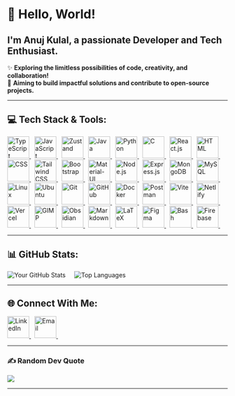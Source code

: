 # 👋 Hello, World!  
## I'm **Anuj Kulal**, a passionate **Developer** and **Tech Enthusiast**.  

✨ **Exploring the limitless possibilities of code, creativity, and collaboration!**  
🌟 **Aiming to build impactful solutions and contribute to open-source projects.**

---

## 💻 Tech Stack & Tools:
<a href="https://www.typescriptlang.org" target="_blank" rel="noreferrer">
  <img src="https://skillicons.dev/icons?i=typescript" alt="TypeScript" width="50" height="50"/>
</a>&nbsp;
<a href="https://developer.mozilla.org/en-US/docs/Web/JavaScript" target="_blank" rel="noreferrer">
  <img src="https://skillicons.dev/icons?i=javascript" alt="JavaScript" width="50" height="50"/>
</a>&nbsp;
<a href="https://zustand.docs.pmnd.rs/getting-started/introduction" target="_blank" rel="noreferrer">
  <img src="https://go-skill-icons.vercel.app/api/icons?i=zustand" alt="Zustand" width="50" height="50"/>
</a>&nbsp;
<a href="https://www.java.com" target="_blank" rel="noreferrer">
  <img src="https://skillicons.dev/icons?i=java" alt="Java" width="50" height="50"/>
</a>&nbsp;
<a href="https://www.python.org" target="_blank" rel="noreferrer">
  <img src="https://skillicons.dev/icons?i=python" alt="Python" width="50" height="50"/>
</a>&nbsp;
<a href="https://en.wikipedia.org/wiki/C_(programming_language)" target="_blank" rel="noreferrer">
  <img src="https://skillicons.dev/icons?i=c" alt="C" width="50" height="50"/>
</a>&nbsp;
<a href="https://reactjs.org/" target="_blank" rel="noreferrer">
  <img src="https://skillicons.dev/icons?i=react" alt="React.js" width="50" height="50"/>
</a>&nbsp;
<a href="https://developer.mozilla.org/en-US/docs/Web/HTML" target="_blank" rel="noreferrer">
  <img src="https://skillicons.dev/icons?i=html" alt="HTML" width="50" height="50"/>
</a>&nbsp;
<a href="https://developer.mozilla.org/en-US/docs/Web/CSS" target="_blank" rel="noreferrer">
  <img src="https://skillicons.dev/icons?i=css" alt="CSS" width="50" height="50"/>
</a>&nbsp;
<a href="https://tailwindcss.com/" target="_blank" rel="noreferrer">
  <img src="https://skillicons.dev/icons?i=tailwind" alt="Tailwind CSS" width="50" height="50"/>
</a>&nbsp;
<a href="https://getbootstrap.com/" target="_blank" rel="noreferrer">
  <img src="https://skillicons.dev/icons?i=bootstrap" alt="Bootstrap" width="50" height="50"/>
</a>&nbsp;
<a href="https://mui.com/" target="_blank" rel="noreferrer">
  <img src="https://skillicons.dev/icons?i=materialui" alt="Material-UI" width="50" height="50"/>
</a>&nbsp;
<a href="https://nodejs.org/" target="_blank" rel="noreferrer">
  <img src="https://skillicons.dev/icons?i=nodejs" alt="Node.js" width="50" height="50"/>
</a>&nbsp;
<a href="https://expressjs.com/" target="_blank" rel="noreferrer">
  <img src="https://skillicons.dev/icons?i=express" alt="Express.js" width="50" height="50"/>
</a>&nbsp;
<a href="https://www.mongodb.com/" target="_blank" rel="noreferrer">
  <img src="https://skillicons.dev/icons?i=mongodb" alt="MongoDB" width="50" height="50"/>
</a>&nbsp;
<a href="https://www.mysql.com/" target="_blank" rel="noreferrer">
  <img src="https://skillicons.dev/icons?i=mysql" alt="MySQL" width="50" height="50"/>
</a>&nbsp;
<a href="https://ubuntu.com/" target="_blank" rel="noreferrer">
  <img src="https://skillicons.dev/icons?i=linux" alt="Linux" width="50" height="50"/>
</a>&nbsp;
<a href="https://ubuntu.com/" target="_blank" rel="noreferrer">
  <img src="https://skillicons.dev/icons?i=ubuntu" alt="Ubuntu" width="50" height="50"/>
</a>&nbsp;
<a href="https://git-scm.com/" target="_blank" rel="noreferrer">
  <img src="https://skillicons.dev/icons?i=git" alt="Git" width="50" height="50"/>
</a>&nbsp;
<a href="https://github.com/" target="_blank" rel="noreferrer">
  <img src="https://skillicons.dev/icons?i=github" alt="GitHub" width="50" height="50"/>
</a>&nbsp;
<a href="https://www.docker.com/" target="_blank" rel="noreferrer">
  <img src="https://skillicons.dev/icons?i=docker" alt="Docker" width="50" height="50"/>
</a>&nbsp;
<a href="https://www.postman.com/" target="_blank" rel="noreferrer">
  <img src="https://skillicons.dev/icons?i=postman" alt="Postman" width="50" height="50"/>
</a>&nbsp;
<a href="https://vite.dev/" target="_blank" rel="noreferrer">
  <img src="https://skillicons.dev/icons?i=vite" alt="Vite" width="50" height="50"/>
</a>&nbsp;
<a href="https://www.netlify.com/" target="_blank" rel="noreferrer">
  <img src="https://skillicons.dev/icons?i=netlify" alt="Netlify" width="50" height="50"/>
</a>&nbsp;
<a href="https://vercel.com/" target="_blank" rel="noreferrer">
  <img src="https://skillicons.dev/icons?i=vercel" alt="Vercel" width="50" height="50"/>
</a>&nbsp;
<a href="https://www.gimp.org/" target="_blank" rel="noreferrer">
  <img src="https://go-skill-icons.vercel.app/api/icons?i=gimp" alt="GIMP" width="50" height="50"/>
</a>&nbsp;
<a href="https://obsidian.md/" target="_blank" rel="noreferrer">
  <img src="https://skillicons.dev/icons?i=obsidian" alt="Obsidian" width="50" height="50"/>
</a>&nbsp;
<a href="https://obsidian.md/" target="_blank" rel="noreferrer">
  <img src="https://skillicons.dev/icons?i=markdown" alt="Markdown" width="50" height="50"/>
</a>&nbsp;
<a href="https://www.latex-project.org/" target="_blank" rel="noreferrer">
  <img src="https://skillicons.dev/icons?i=latex" alt="LaTeX" width="50" height="50"/>
</a>&nbsp;
<a href="https://www.figma.com/" target="_blank" rel="noreferrer">
  <img src="https://skillicons.dev/icons?i=figma" alt="Figma" width="50" height="50"/>
</a>&nbsp;
<a href="https://www.gnu.org/software/bash/" target="_blank" rel="noreferrer">
  <img src="https://skillicons.dev/icons?i=bash" alt="Bash" width="50" height="50"/>
</a>&nbsp;
<a href="https://firebase.google.com/" target="_blank" rel="noreferrer">
  <img src="https://skillicons.dev/icons?i=firebase" alt="Firebase" width="50" height="50"/>
</a>&nbsp;

---

## 📊 GitHub Stats:
![Your GitHub Stats](https://github-readme-stats.vercel.app/api?username=Anujkulal&border=true&show_icons=true&theme=dracula&hide_border=true) &nbsp; &nbsp; ![Top Languages](https://github-readme-stats.vercel.app/api/top-langs/?username=Anujkulal&layout=compact&theme=dracula&hide_border=true)

---



## 🌐 Connect With Me:
<a href="https://linkedin.com/in/anuj-kulal" target="_blank" rel="noreferrer">
  <img src="https://skillicons.dev/icons?i=linkedin" alt="LinkedIn" width="50" height="50"/>
</a>&nbsp;
<a href="mailto:anujkulal333@gmail.com" target="_blank" rel="noreferrer">
  <img src="https://skillicons.dev/icons?i=gmail" alt="Email" width="50" height="50"/>
</a>&nbsp;

---

### ✍️ Random Dev Quote
<a href="#"><img src="https://quotes-github-readme.vercel.app/api?type=horizontal&theme=dracula&border=true"/></a>

---
